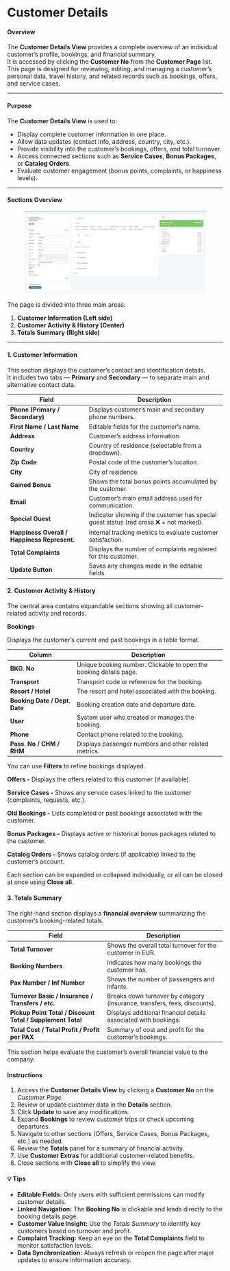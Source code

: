 # Customer Details

#### **Overview**

The **Customer Details View** provides a complete overview of an individual customer’s profile, bookings, and financial summary.\
It is accessed by clicking the **Customer No** from the **Customer Page** list.\
This page is designed for reviewing, editing, and managing a customer’s personal data, travel history, and related records such as bookings, offers, and service cases.

***

#### **Purpose**

The **Customer Details View** is used to:

* Display complete customer information in one place.
* Allow data updates (contact info, address, country, city, etc.).
* Provide visibility into the customer’s bookings, offers, and total turnover.
* Access connected sections such as **Service Cases**, **Bonus Packages**, or **Catalog Orders**.
* Evaluate customer engagement (bonus points, complaints, or happiness levels).

***

#### **Sections Overview**

<figure><img src="../../.gitbook/assets/image (1) (1) (1) (1) (1) (1) (1) (3).png" alt=""><figcaption></figcaption></figure>

The page is divided into three main areas:

1. **Customer Information (Left side)**
2. **Customer Activity & History (Center)**
3. **Totals Summary (Right side)**

***

#### **1. Customer Information**

This section displays the customer’s contact and identification details.\
It includes two tabs — **Primary** and **Secondary** — to separate main and alternative contact data.

| **Field**                                    | **Description**                                                                        |
| -------------------------------------------- | -------------------------------------------------------------------------------------- |
| **Phone (Primary / Secondary)**              | Displays customer’s main and secondary phone numbers.                                  |
| **First Name / Last Name**                   | Editable fields for the customer’s name.                                               |
| **Address**                                  | Customer’s address information.                                                        |
| **Country**                                  | Country of residence (selectable from a dropdown).                                     |
| **Zip Code**                                 | Postal code of the customer’s location.                                                |
| **City**                                     | City of residence.                                                                     |
| **Gained Bonus**                             | Shows the total bonus points accumulated by the customer.                              |
| **Email**                                    | Customer’s main email address used for communication.                                  |
| **Special Guest**                            | Indicator showing if the customer has special guest status (red cross ❌ = not marked). |
| **Happiness Overall / Happiness Represent.** | Internal tracking metrics to evaluate customer satisfaction.                           |
| **Total Complaints**                         | Displays the number of complaints registered for this customer.                        |
| **Update Button**                            | Saves any changes made in the editable fields.                                         |

#### **2. Customer Activity & History**

The central area contains expandable sections showing all customer-related activity and records.

**Bookings**

Displays the customer’s current and past bookings in a table format.

| **Column**                    | **Description**                                                    |
| ----------------------------- | ------------------------------------------------------------------ |
| **BKG. No**                   | Unique booking number. Clickable to open the booking details page. |
| **Transport**                 | Transport code or reference for the booking.                       |
| **Resort / Hotel**            | The resort and hotel associated with the booking.                  |
| **Booking Date / Dept. Date** | Booking creation date and departure date.                          |
| **User**                      | System user who created or manages the booking.                    |
| **Phone**                     | Contact phone related to the booking.                              |
| **Pass. No / CHM / RHM**      | Displays passenger numbers and other related metrics.              |

You can use **Filters** to refine bookings displayed.

**Offers -** Displays the offers related to this customer (if available).

**Service Cases -** Shows any service cases linked to the customer (complaints, requests, etc.).

**Old Bookings -** Lists completed or past bookings associated with the customer.

**Bonus Packages -** Displays active or historical bonus packages related to the customer.

**Catalog Orders -** Shows catalog orders (if applicable) linked to the customer’s account.

Each section can be expanded or collapsed individually, or all can be closed at once using **Close all**.

#### **3. Totals Summary**

The right-hand section displays a **financial overview** summarizing the customer’s booking-related totals.

| **Field**                                                  | **Description**                                                           |
| ---------------------------------------------------------- | ------------------------------------------------------------------------- |
| **Total Turnover**                                         | Shows the overall total turnover for the customer in EUR.                 |
| **Booking Numbers**                                        | Indicates how many bookings the customer has.                             |
| **Pax Number / Inf Number**                                | Shows the number of passengers and infants.                               |
| **Turnover Basic / Insurance / Transfers / etc.**          | Breaks down turnover by category (insurance, transfers, fees, discounts). |
| **Pickup Point Total / Discount Total / Supplement Total** | Displays additional financial details associated with bookings.           |
| **Total Cost / Total Profit / Profit per PAX**             | Summary of cost and profit for the customer’s bookings.                   |

This section helps evaluate the customer’s overall financial value to the company.

#### **Instructions**

1. Access the **Customer Details View** by clicking a **Customer No** on the _Customer Page_.
2. Review or update customer data in the **Details** section.
3. Click **Update** to save any modifications.
4. Expand **Bookings** to review customer trips or check upcoming departures.
5. Navigate to other sections (Offers, Service Cases, Bonus Packages, etc.) as needed.
6. Review the **Totals** panel for a summary of financial activity.
7. Use **Customer Extras** for additional customer-related benefits.
8. Close sections with **Close all** to simplify the view.

#### 💡 **Tips**

* **Editable Fields:** Only users with sufficient permissions can modify customer details.
* **Linked Navigation:** The **Booking No** is clickable and leads directly to the booking details page.
* **Customer Value Insight:** Use the _Totals Summary_ to identify key customers based on turnover and profit.
* **Complaint Tracking:** Keep an eye on the **Total Complaints** field to monitor satisfaction levels.
* **Data Synchronization:** Always refresh or reopen the page after major updates to ensure information accuracy.
